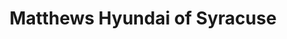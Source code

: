 ---
title: "Matthews Hyundai of Syracuse"
url: /syracuse/matthews-hyundai-of-syracuse/
shop: car
---